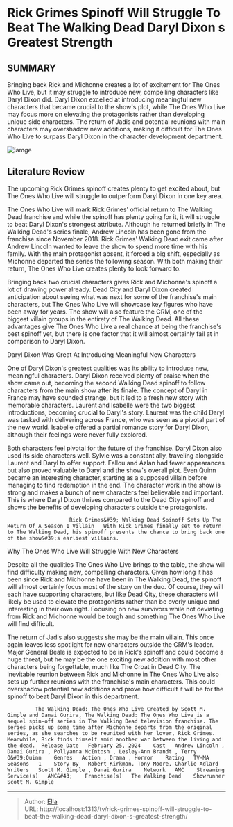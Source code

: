 # Rick Grimes  Spinoff Will Struggle To Beat The Walking Dead Daryl Dixon s Greatest Strength


## SUMMARY 



  Bringing back Rick and Michonne creates a lot of excitement for The Ones Who Live, but it may struggle to introduce new, compelling characters like Daryl Dixon did.   Daryl Dixon excelled at introducing meaningful new characters that became crucial to the show&#39;s plot, while The Ones Who Live may focus more on elevating the protagonists rather than developing unique side characters.   The return of Jadis and potential reunions with main characters may overshadow new additions, making it difficult for The Ones Who Live to surpass Daryl Dixon in the character development department.  

![iamge](https://static1.srcdn.com/wordpress/wp-content/uploads/2024/01/daryl-dixon-rick-grimes-the-walking-dead.jpg)

## Literature Review
The upcoming Rick Grimes spinoff creates plenty to get excited about, but The Ones Who Live will struggle to outperform Daryl Dixon in one key area.




The Ones Who Live will mark Rick Grimes&#39; official return to The Walking Dead franchise and while the spinoff has plenty going for it, it will struggle to beat Daryl Dixon&#39;s strongest attribute. Although he returned briefly in The Walking Dead&#39;s series finale, Andrew Lincoln has been gone from the franchise since November 2018. Rick Grimes&#39; Walking Dead exit came after Andrew Lincoln wanted to leave the show to spend more time with his family. With the main protagonist absent, it forced a big shift, especially as Michonne departed the series the following season. With both making their return, The Ones Who Live creates plenty to look forward to.




Bringing back two crucial characters gives Rick and Michonne&#39;s spinoff a lot of drawing power already. Dead City and Daryl Dixon created anticipation about seeing what was next for some of the franchise&#39;s main characters, but The Ones Who Live will showcase key figures who have been away for years. The show will also feature the CRM, one of the biggest villain groups in the entirety of The Walking Dead. All these advantages give The Ones Who Live a real chance at being the franchise&#39;s best spinoff yet, but there is one factor that it will almost certainly fail at in comparison to Daryl Dixon.


 Daryl Dixon Was Great At Introducing Meaningful New Characters 
          

One of Daryl Dixon&#39;s greatest qualities was its ability to introduce new, meaningful characters. Daryl Dixon received plenty of praise when the show came out, becoming the second Walking Dead spinoff to follow characters from the main show after its finale. The concept of Daryl in France may have sounded strange, but it led to a fresh new story with memorable characters. Laurent and Isabelle were the two biggest introductions, becoming crucial to Daryl&#39;s story. Laurent was the child Daryl was tasked with delivering across France, who was seen as a pivotal part of the new world. Isabelle offered a partial romance story for Daryl Dixon, although their feelings were never fully explored.




Both characters feel pivotal for the future of the franchise. Daryl Dixon also used its side characters well. Sylvie was a constant ally, traveling alongside Laurent and Daryl to offer support. Fallou and Azlan had fewer appearances but also proved valuable to Daryl and the show&#39;s overall plot. Even Quinn became an interesting character, starting as a supposed villain before managing to find redemption in the end. The character work in the show is strong and makes a bunch of new characters feel believable and important. This is where Daryl Dixon thrives compared to the Dead City spinoff and shows the benefits of developing characters outside the protagonists.

                        Rick Grimes&#39; Walking Dead Spinoff Sets Up The Return Of A Season 1 Villain   With Rick Grimes finally set to return to The Walking Dead, his spinoff presents the chance to bring back one of the show&#39;s earliest villains.    



 Why The Ones Who Live Will Struggle With New Characters 
          




Despite all the qualities The Ones Who Live brings to the table, the show will find difficulty making new, compelling characters. Given how long it has been since Rick and Michonne have been in The Walking Dead, the spinoff will almost certainly focus most of the story on the duo. Of course, they will each have supporting characters, but like Dead City, these characters will likely be used to elevate the protagonists rather than be overly unique and interesting in their own right. Focusing on new survivors while not deviating from Rick and Michonne would be tough and something The Ones Who Live will find difficult.

The return of Jadis also suggests she may be the main villain. This once again leaves less spotlight for new characters outside the CRM&#39;s leader. Major General Beale is expected to be in Rick&#39;s spinoff and could become a huge threat, but he may be the one exciting new addition with most other characters being forgettable, much like The Croat in Dead City. The inevitable reunion between Rick and Michonne in The Ones Who Live also sets up further reunions with the franchise&#39;s main characters. This could overshadow potential new additions and prove how difficult it will be for the spinoff to beat Daryl Dixon in this department.




             The Walking Dead: The Ones Who Live Created by Scott M. Gimple and Danai Gurira, The Walking Dead: The Ones Who Live is a sequel spin-off series in The Walking Dead television franchise. The series picks up some time after Michonne departs from the original series, as she searches to be reunited with her lover, Rick Grimes. Meanwhile, Rick finds himself amid another war between the living and the dead.  Release Date   February 25, 2024    Cast   Andrew Lincoln , Danai Gurira , Pollyanna McIntosh , Lesley-Ann Brandt , Terry O&#39;Quinn    Genres   Action , Drama , Horror    Rating   TV-MA    Seasons   1    Story By   Robert Kirkman, Tony Moore, Charlie Adlard    Writers   Scott M. Gimple , Danai Gurira    Network   AMC    Streaming Service(s)   AMC&#43;    Franchise(s)   The Walking Dead    Showrunner   Scott M. Gimple       

 



---

> Author: [Ella](https://instagram.hk.cn/)  
> URL: http://localhost:1313/tv/rick-grimes-spinoff-will-struggle-to-beat-the-walking-dead-daryl-dixon-s-greatest-strength/  

